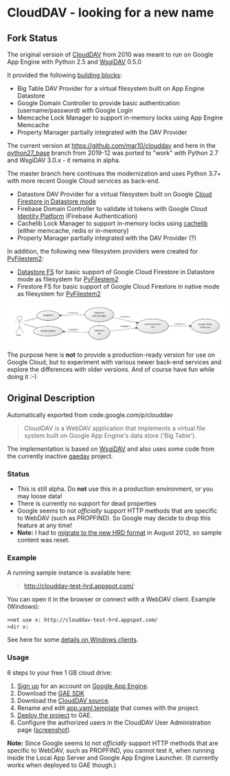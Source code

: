 # CloudDAV - looking for a new name

## Fork Status ##
The original version of [CloudDAV](https://github.com/mar10/clouddav) from 2010 was meant to run on Google App Engine with Python 2.5 and [WsgiDAV](https://github.com/mar10/wsgidav) 0.5.0

It provided the following [building blocks](https://wsgidav.readthedocs.io/en/latest/reference_guide_architecture.html):
  * Big Table DAV Provider for a virtual filesystem built on App Engine Datastore
  * Google Domain Controller to provide basic authentication (username/password) with Google Login
  * Memcache Lock Manager to support in-memory locks using App Engine Memcache
  * Property Manager partially integrated with the DAV Provider

The current version at https://github.com/mar10/clouddav and here in the [python27_base](https://github.com/mikespub-org/mar10-clouddav/tree/python27_base) branch from 2019-12 was ported to "work" with Python 2.7 and WsgiDAV 3.0.x - it remains in alpha.

The master branch here continues the modernization and uses Python 3.7+ with more recent Google Cloud services as back-end.
  * Datastore DAV Provider for a virtual filesystem built on Google [Cloud Firestore in Datastore mode](https://cloud.google.com/datastore/docs/)
  * Firebase Domain Controller to validate id tokens with Google Cloud [Identity Platform](https://cloud.google.com/identity-platform/docs/) (Firebase Authentication)
  * Cachelib Lock Manager to support in-memory locks using [cachelib](https://github.com/pallets/cachelib) (either memcache, redis or in-memory)
  * Property Manager partially integrated with the DAV Provider (?)

In addition, the following new filesystem providers were created for [PyFilestem2](https://docs.pyfilesystem.org/):
  * [Datastore FS](https://github.com/mikespub-org/mar10-clouddav/blob/master/src/btfs/datastore_fs.py) for basic support of Google Cloud Firestore in Datastore mode as filesystem for [PyFilestem2](https://docs.pyfilesystem.org/)
  * Firestore FS for basic support of Google Cloud Firestore in native mode as filesystem for [PyFilestem2](https://docs.pyfilesystem.org/)

![Datastore Diagram](https://github.com/mikespub-org/mar10-clouddav/raw/master/src/static/diagram.jpg)

The purpose here is **not** to provide a production-ready version for use on Google Cloud, but to experiment with various newer back-end services and explore the differences with older versions. And of course have fun while doing it :-)

## Original Description ##
Automatically exported from code.google.com/p/clouddav

> CloudDAV is a WebDAV application that implements a virtual file system built on Google App Engine's data store ('Big Table').

The implementation is based on [WsgiDAV](http://code.google.com/p/wsgidav/) and also uses some code from the currently inactive [gaedav](http://code.google.com/p/gaedav/) project.

### Status ###

  * This is still alpha. Do **not** use this in a production environment, or you may loose data!
  * There is currently no support for dead properties
  * Google seems to not _officially_ support HTTP methods that are specific to WebDAV (such as PROPFIND). So Google may decide to drop this feature at any time!
  * **Note:** I had to [migrate to the new HRD format](https://developers.google.com/appengine/docs/adminconsole/migration) in August 2012, so sample content was reset.





### Example ###

A running sample instance is available here:
> http://clouddav-test-hrd.appspot.com/

You can open it in the browser or connect with a WebDAV client. Example (Windows):
```
>net use x: http://clouddav-test-hrd.appspot.com/ 
>dir x:
```

See here for some [details on Windows clients](http://docs.wsgidav.googlecode.com/hg/html/run-access.html#windows-clients).


### Usage ###
6 steps to your free 1 GB cloud drive:

  1. [Sign up](https://appengine.google.com/) for an account on [Google App Engine](http://code.google.com/appengine/).
  1. Download the [GAE SDK](http://code.google.com/appengine/downloads.html#Google_App_Engine_SDK_for_Python)
  1. Download the [CloudDAV source](http://code.google.com/p/clouddav/source/checkout).
  1. Rename and edit [app.yaml.template](http://code.google.com/p/clouddav/source/browse/src/app.yaml.template) that comes with the project.
  1. [Deploy the project](http://code.google.com/appengine/docs/python/gettingstarted/uploading.html) to GAE.
  1. Configure the authorized users in the CloudDAV User Administration page ([screenshot](http://wiki.clouddav.googlecode.com/hg/img/clouddav_useradmin.png)).

**Note:** Since Google seems to not _officially_ support HTTP methods that are specific to WebDAV, such as PROPFIND, you cannot test it, when running inside the Local App Server and Google App Engine Launcher. (It currently works when deployed to GAE though.)
